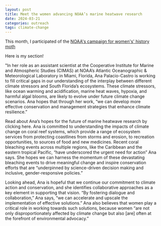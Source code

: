 ```yaml
--- 
layout: post
title: Meet the women advancing NOAA’s marine heatwave research 
date: 2024-03-21
categories: outreach
tags: climate-change
---
```


This month, I participated of the [NOAA's campaign for women's' history moth](https://research.noaa.gov/2024/03/21/meet-the-women-advancing-noaas-marine-heatwave-research/)

Here is my section!

"In her role as an assistant scientist at the Cooperative Institute for
Marine and Atmospheric Studies (CIMAS) at NOAA’s Atlantic Oceanographic
& Meteorological Laboratory in Miami, Florida, Ana Palacio-Castro is
working to fill critical gaps in our understanding of the interplay
between different climate stressors and South Florida’s ecosystems.
These climate stressors, like ocean warming and acidification, marine
heat waves, hypoxia, and harmful algal blooms, are likely to evolve
under future climate change scenarios. Ana hopes that through her work,
“we can develop more effective conservation and management strategies
that enhance climate resilience.”

Read about Ana’s hopes for the future of marine heatwave research by
clicking here. Ana is committed to understanding the impacts of climate
change on coral reef systems, which provide a range of ecosystem
services from protecting coastlines from storms and erosion, to
recreation opportunities, to sources of food and new medicines. Recent
coral bleaching events across multiple regions, like the Caribbean and
the eastern tropical Pacific, “have underscored the urgent need for
action” Ana says. She hopes we can harness the momentum of these
devastating bleaching events to drive meaningful change and inspire
conservation efforts that are “underpinned by science-driven decision
making and inclusive, gender-responsive policies.”

Looking ahead, Ana is hopeful that we continue our commitment to climate
action and conservation, and she identifies collaborative approaches as
a key element in supporting that vision. “By fostering dialogue and
collaboration,” Ana says, “we can accelerate and upscale the
implementation of effective solutions.” Ana also believes that women
play a critical role in working towards such solutions, because women
“are not only disproportionately affected by climate change but also
[are] often at the forefront of environmental advocacy.”